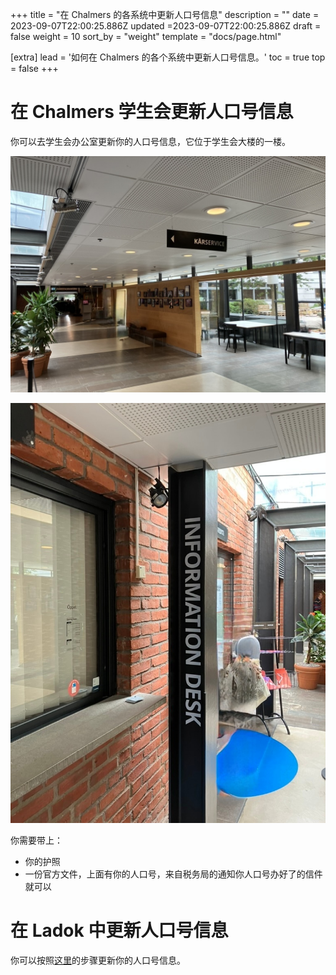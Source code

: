 +++
title = "在 Chalmers 的各系统中更新人口号信息"
description = ""
date = 2023-09-07T22:00:25.886Z
updated =2023-09-07T22:00:25.886Z
draft = false
weight = 10
sort_by = "weight"
template = "docs/page.html"

[extra]
lead = '如何在 Chalmers 的各个系统中更新人口号信息。'
toc = true
top = false
+++

# 在 Chalmers 学生会更新人口号信息

你可以去学生会办公室更新你的人口号信息，它位于学生会大楼的一楼。

![](FC6EE1B4-3542-4AD0-B87B-8FA016FC18DA_1_105_c.png)

![](180A7390-3EBE-4AFA-8454-48BEDFFA283F_1_105_c.png)

你需要带上：

- 你的护照
- 一份官方文件，上面有你的人口号，来自税务局的通知你人口号办好了的信件就可以

# 在 Ladok 中更新人口号信息

你可以按照[这里](https://www.chalmers.se/en/education/your-studies/plan-and-conduct-your-studies/update-your-contact-information/#update-name-andor-temporary-personal-identity-number)的步骤更新你的人口号信息。
